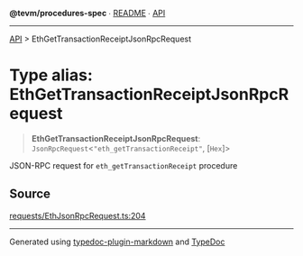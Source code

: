 **@tevm/procedures-spec** ∙ [README](../README.md) ∙ [API](../API.md)

***

[API](../API.md) > EthGetTransactionReceiptJsonRpcRequest

# Type alias: EthGetTransactionReceiptJsonRpcRequest

> **EthGetTransactionReceiptJsonRpcRequest**: `JsonRpcRequest`\<`"eth_getTransactionReceipt"`, [`Hex`]\>

JSON-RPC request for `eth_getTransactionReceipt` procedure

## Source

[requests/EthJsonRpcRequest.ts:204](https://github.com/evmts/tevm-monorepo/blob/main/core/procedures-spec/src/requests/EthJsonRpcRequest.ts#L204)

***
Generated using [typedoc-plugin-markdown](https://www.npmjs.com/package/typedoc-plugin-markdown) and [TypeDoc](https://typedoc.org/)
